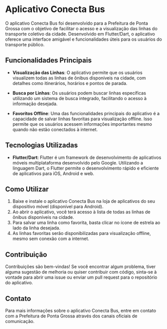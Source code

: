 # Aplicativo Conecta Bus

O aplicativo Conecta Bus foi desenvolvido para a Prefeitura de Ponta Grossa com o objetivo de facilitar o acesso e a visualização das linhas do transporte coletivo da cidade. Desenvolvido em Flutter/Dart, o aplicativo oferece uma interface amigável e funcionalidades úteis para os usuários do transporte público.

## Funcionalidades Principais

- **Visualização das Linhas**: O aplicativo permite que os usuários visualizem todas as linhas de ônibus disponíveis na cidade, com detalhes como itinerários, horários e pontos de parada.

- **Busca por Linhas**: Os usuários podem buscar linhas específicas utilizando um sistema de busca integrado, facilitando o acesso à informação desejada.

- **Favoritos Offline**: Uma das funcionalidades principais do aplicativo é a capacidade de salvar linhas favoritas para visualização offline. Isso permite que os usuários acessem informações importantes mesmo quando não estão conectados à internet.

## Tecnologias Utilizadas

- **Flutter/Dart**: Flutter é um framework de desenvolvimento de aplicativos móveis multiplataforma desenvolvido pelo Google. Utilizando a linguagem Dart, o Flutter permite o desenvolvimento rápido e eficiente de aplicativos para iOS, Android e web.

## Como Utilizar

1. Baixe e instale o aplicativo Conecta Bus na loja de aplicativos do seu dispositivo móvel (disponível para Android).
2. Ao abrir o aplicativo, você terá acesso à lista de todas as linhas de ônibus disponíveis na cidade.
4. Para salvar uma linha como favorita, basta clicar no ícone de estrela ao lado da linha desejada.
5. As linhas favoritas serão disponibilizadas para visualização offline, mesmo sem conexão com a internet.

## Contribuição

Contribuições são bem-vindas! Se você encontrar algum problema, tiver alguma sugestão de melhoria ou quiser contribuir com código, sinta-se à vontade para abrir uma issue ou enviar um pull request para o repositório do aplicativo.

## Contato

Para mais informações sobre o aplicativo Conecta Bus, entre em contato com a Prefeitura de Ponta Grossa através dos canais oficiais de comunicação.

